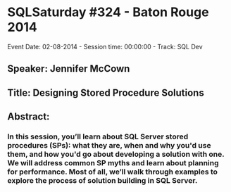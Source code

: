 # SQLSaturday #324 - Baton Rouge 2014
Event Date: 02-08-2014 - Session time: 00:00:00 - Track: SQL Dev
## Speaker: Jennifer McCown
## Title: Designing Stored Procedure Solutions
## Abstract:
### In this session, you’ll learn about SQL Server stored procedures (SPs): what they are, when and why you'd use them, and how you'd go about developing a solution with one.  We will address common SP myths and learn about planning for performance. Most of all, we’ll walk through examples to explore the process of solution building in SQL Server.
